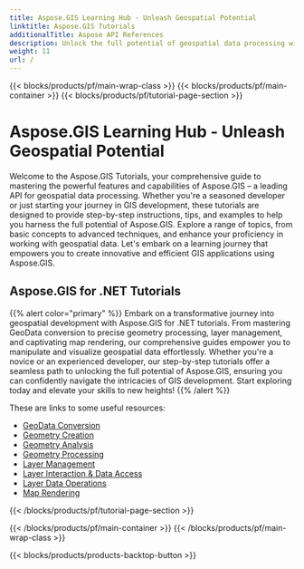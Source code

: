 ```yaml
---
title: Aspose.GIS Learning Hub - Unleash Geospatial Potential
linktitle: Aspose.GIS Tutorials
additionalTitle: Aspose API References
description: Unlock the full potential of geospatial data processing with Aspose.GIS. Dive into our tutorials for step-by-step guidance and expert insights.
weight: 11
url: /
---
```


{{< blocks/products/pf/main-wrap-class >}}
{{< blocks/products/pf/main-container >}}
{{< blocks/products/pf/tutorial-page-section >}}

# Aspose.GIS Learning Hub - Unleash Geospatial Potential


Welcome to the Aspose.GIS Tutorials, your comprehensive guide to mastering the powerful features and capabilities of Aspose.GIS – a leading API for geospatial data processing. Whether you're a seasoned developer or just starting your journey in GIS development, these tutorials are designed to provide step-by-step instructions, tips, and examples to help you harness the full potential of Aspose.GIS. Explore a range of topics, from basic concepts to advanced techniques, and enhance your proficiency in working with geospatial data. Let's embark on a learning journey that empowers you to create innovative and efficient GIS applications using Aspose.GIS.

## Aspose.GIS for .NET Tutorials
{{% alert color="primary" %}}
Embark on a transformative journey into geospatial development with Aspose.GIS for .NET tutorials. From mastering GeoData conversion to precise geometry processing, layer management, and captivating map rendering, our comprehensive guides empower you to manipulate and visualize geospatial data effortlessly. Whether you're a novice or an experienced developer, our step-by-step tutorials offer a seamless path to unlocking the full potential of Aspose.GIS, ensuring you can confidently navigate the intricacies of GIS development. Start exploring today and elevate your skills to new heights!
{{% /alert %}}

These are links to some useful resources:
 
- [GeoData Conversion](./net/geo-data-conversion/)
- [Geometry Creation](./net/geometry-creation/)
- [Geometry Analysis](./net/geometry-analysis/)
- [Geometry Processing](./net/geometry-processing/)
- [Layer Management](./net/layer-management/)
- [Layer Interaction & Data Access](./net/layer-interaction-and-data-access/)
- [Layer Data Operations](./net/layer-data-operations/)
- [Map Rendering](./net/map-rendering/)

{{< /blocks/products/pf/tutorial-page-section >}}

{{< /blocks/products/pf/main-container >}}
{{< /blocks/products/pf/main-wrap-class >}}

{{< blocks/products/products-backtop-button >}}
